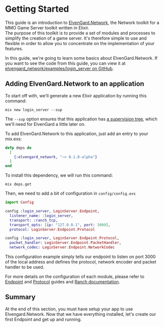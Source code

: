 # Getting Started

This guide is an introduction to [ElvenGard.Network](https://github.com/ImNotAVirus/elvengard_network), the Network toolkit for a MMO Game Server toolkit written in Elixir.  
The purpose of this toolkit is to provide a set of modules and processes to simplify the creation of a game server. It's therefore simple to use and flexible in order to allow you to concentrate on the implementation of your features.

In this guide, we're going to learn some basics about ElvenGard.Network. If you want
to see the code from this guide, you can view it at [elvengard_network/examples/login_server on GitHub](https://github.com/ImNotAVirus/elvengard_network/tree/main/examples/login_server).

## Adding ElvenGard.Network to an application

To start off with, we'll generate a new Elixir application by running this command:

```
mix new login_server --sup
```

The `--sup` option ensures that this application has [a supervision tree](http://elixir-lang.org/getting-started/mix-otp/supervisor-and-application.html), which we'll need for ElvenGard a little later on.

To add ElvenGard.Network to this application, just add an entry to your mix.exs:

```elixir
defp deps do
  [
    {:elvengard_network, "~> 0.1.0-alpha"}
  ]
end
```

To install this dependency, we will run this command:

```
mix deps.get
```

Then, we need to add a bit of configuration in `config/config.exs`

```elixir
import Config

config :login_server, LoginServer.Endpoint,
  listener_name: :login_server,
  transport: :ranch_tcp,
  transport_opts: [ip: "127.0.0.1", port: 3000],
  protocol: LoginServer.Endpoint.Protocol

config :login_server, LoginServer.Endpoint.Protocol,
  packet_handler: LoginServer.Endpoint.PacketHandler,
  network_codec: LoginServer.Endpoint.NetworkCodec
```

This configuration example simply tells our endpoint to listen on port 3000 of the local address and defines the protocol, network encoder and packet handler to be used.
  
For more details on the configuration of each module, please refer to [Endpoint](endpoint.html#configuration) and [Protocol](protocol.html#configuration) guides and [Ranch documentation](https://ninenines.eu/docs/en/ranch/2.1/guide/).

## Summary

At the end of this section, you must have setup your app to use Elvengard.Network. Now that we have everything installed, let's create our first Endpoint and get up and running.
